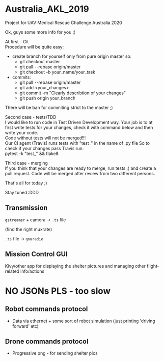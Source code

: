 # Australia_AKL_2019
Project for UAV Medical Rescue Challenge Australia 2020

Ok, guys some more info for you ;)

At first - Git\
Procedure will be quite easy:
- create branch for yourself only from pure origin master so:
    * git checkout master
    * git pull --rebase origin/master
    * git checkout -b your_name/your_task
- commits:
    * git pull --rebase origin/master
    * git add <your_changes>
    * git commit -m "Clearly describtion of your changes"
    * git push origin your_branch
    
There will be ban for commiting strict to the master ;)

Second case - tests/TDD\
I would like to run code in Test Driven Development way. Your job is to at first write tests for your changes, check it with 
command below and then write your code.\
Code without tests will not be merged!!!\
Our CI agent (Travis) runs tests with "test_" in the name of .py file
So to check if your changes pass Travis run:\
pytest -k "test_" && flake8

Third case - merging\
If you think that your changes are ready to merge, run tests ;) and create a pull request.
Code will be merged after review from two different persons.

That's all for today ;)

Stay tuned :DDD


## Transmission

`gstreamer` + camera -> `.ts` file

(find the right muxrate)

`.ts` file -> `gnuradio`


## Mission Control GUI

Kivy/other app for displaying the shelter pictures and managing other flight-related info/actions

# NO JSONs PLS - too slow

## Robot commands protocol
* Data via ethernet + some sort of robot simulation (just printing 'driving forward' etc)

## Drone commands protocol
* Progressive png - for sending shelter pics